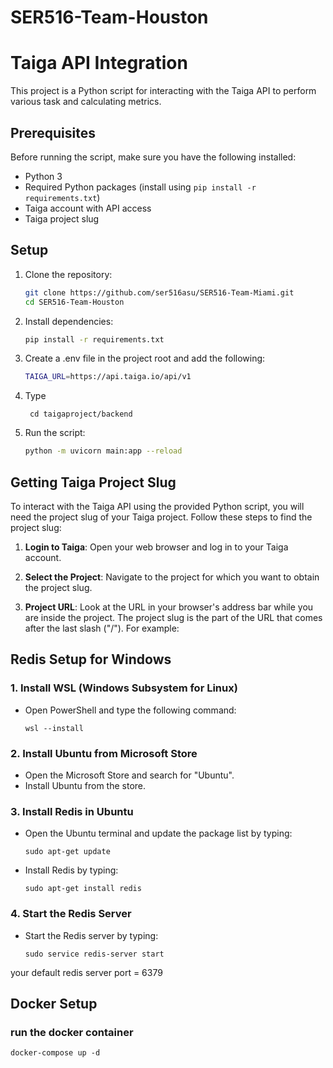 # SER516-Team-Houston

# Taiga API Integration

This project is a Python script for interacting with the Taiga API to perform various task and calculating metrics.

## Prerequisites

Before running the script, make sure you have the following installed:

- Python 3
- Required Python packages (install using `pip install -r requirements.txt`)
- Taiga account with API access
- Taiga project slug

## Setup

1. Clone the repository:

   ```bash
   git clone https://github.com/ser516asu/SER516-Team-Miami.git
   cd SER516-Team-Houston
   ```

2. Install dependencies:

   ```bash
   pip install -r requirements.txt
   ```

3. Create a .env file in the project root and add the following:

   ```bash
   TAIGA_URL=https://api.taiga.io/api/v1
   ```
4. Type
   ```
    cd taigaproject/backend
   ```
5. Run the script:

   ```bash
   python -m uvicorn main:app --reload
   ```

## Getting Taiga Project Slug

To interact with the Taiga API using the provided Python script, you will need the project slug of your Taiga project. Follow these steps to find the project slug:

1. **Login to Taiga**: Open your web browser and log in to your Taiga account.

2. **Select the Project**: Navigate to the project for which you want to obtain the project slug.

3. **Project URL**: Look at the URL in your browser's address bar while you are inside the project. The project slug is the part of the URL that comes after the last slash ("/"). For example:

## Redis Setup for Windows

### 1. Install WSL (Windows Subsystem for Linux)
   - Open PowerShell and type the following command:
     ```
     wsl --install
     ```

### 2. Install Ubuntu from Microsoft Store
   - Open the Microsoft Store and search for "Ubuntu".
   - Install Ubuntu from the store.

### 3. Install Redis in Ubuntu
   - Open the Ubuntu terminal and update the package list by typing:
     ```
     sudo apt-get update
     ```
   - Install Redis by typing:
     ```
     sudo apt-get install redis
     ```

### 4. Start the Redis Server
   - Start the Redis server by typing:
     ```
     sudo service redis-server start
     ```
your default redis server port = 6379


## Docker Setup
### run the docker container
 ```
docker-compose up -d
